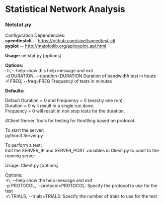 # Statistical Network Analysis

### Netstat.py

Configuration Dependencies:<br>
	**speedtestcli** -- https://github.com/sivel/speedtest-cli <br>
	**pyplot** -- http://matplotlib.org/api/pyplot_api.html <br>

**Usage:** netstat.py [options]<br>

**Options:**<br>
 	 -h, --help            show this help message and exit<br>
 	 -d DURATION, --duration=DURATION Duration of bandwidth test in hours<br>
  	 -f FREQ, --freq=FREQ  Frequency of tests in minutes<br>


**Defaults:** <br>

Default Duration = 0 and Frequency = 0 (exactly one run) <br>
Duration = 0 will result in a single run done.<br>
Frequency = 0 will result in non stop tests for the duration. <br>








#Client Server
Tools for testing for throttling based on protocol.<br>

To start the server: <br>
python3 Server.py

To perform a test:<br>
Edit the SERVER_IP and SERVER_PORT variables in Client.py to point to the running server

Usage: Client.py [options]<br>

Options:<br>
	-h, --help	 			show the help message and exit<br>
	-p PROTOCOL, --protocol=PROTOCOL: 	Specify the protocol to use for the test<br>
	-n TRIALS, --trials=TRIALS: 		Specify the number of trials to use for the test
